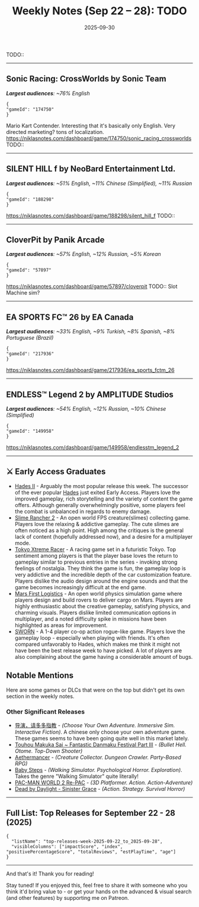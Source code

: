 ﻿---
title: "Weekly Notes (Sep 22 – 28): TODO"
slug: "weekly-notes-2025-09-22"
date: "2025-09-30"
category: "Weekly Notes"
description: "TODO::"
tags: ["Weekly Notes", "Steam Releases", "Steam Trends", "Game Industry", "Early Access", "Game Development"]
image: "https://media.githubusercontent.com/media/NiklasBorglund/niklasnotes-blog/main/posts/weekly-notes-2025-09-22/hero.jpg"
---

TODO::

---

## Sonic Racing: CrossWorlds by Sonic Team
***Largest audiences**: ~76% English*

```condensedgamecard
{
"gameId": "174750"
}
```

Mario Kart Contender. Interesting that it's basically only English. Very directed marketing? tons of localization.
https://niklasnotes.com/dashboard/game/174750/sonic_racing_crossworlds
TODO::

---

## SILENT HILL f by NeoBard Entertainment Ltd.
***Largest audiences**: ~51% English, ~11% Chinese (Simplified), ~11% Russian*

```condensedgamecard
{
"gameId": "188298"
}
```

https://niklasnotes.com/dashboard/game/188298/silent_hill_f
TODO::

---

## CloverPit by Panik Arcade
***Largest audiences**: ~57% English, ~12% Russian, ~5% Korean*

```condensedgamecard
{
"gameId": "57897"
}
```

https://niklasnotes.com/dashboard/game/57897/cloverpit
TODO:: Slot Machine sim?

---

## EA SPORTS FC™ 26 by EA Canada
***Largest audiences**: ~33% English, ~9% Turkish, ~8% Spanish, ~8% Portuguese (Brazil)*

```condensedgamecard
{
"gameId": "217936"
}
```

https://niklasnotes.com/dashboard/game/217936/ea_sports_fctm_26

---

## ENDLESS™ Legend 2 by AMPLITUDE Studios
***Largest audiences**: ~54% English, ~12% Russian, ~10% Chinese (Simplified)*

```condensedgamecard
{
"gameId": "149958"
}
```

https://niklasnotes.com/dashboard/game/149958/endlesstm_legend_2

---

## ⚔️ Early Access Graduates

* [Hades II](https://niklasnotes.com/dashboard/game/6726/hades_ii) - Arguably the most popular release this week. The successor of the ever popular [Hades](https://niklasnotes.com/dashboard/game/65058/hades) just exited Early Access. Players love the improved gameplay, rich storytelling and the variety of content the game offers. Although generally overwhelmingly positive, some players feel the combat is unbalanced in regards to enemy damage.
* [Slime Rancher 2](https://niklasnotes.com/dashboard/game/121457/slime_rancher_2) - An open world FPS creature(slimes) collecting game. Players love the relaxing & addictive gameplay. The cute slimes are often noticed as a high point. High among the critiques is the general lack of content (hopefully addressed now), and a desire for a multiplayer mode.
* [Tokyo Xtreme Racer](https://niklasnotes.com/dashboard/game/46994/tokyo_xtreme_racer) - A racing game set in a futuristic Tokyo. Top sentiment among players is that the player base loves the return to gameplay similar to previous entries in the series - invoking strong feelings of nostalgia. They think the game is fun, the gameplay loop is very addictive and the incredible depth of the car customization feature. Players dislike the audio design around the engine sounds and that the game becomes increasingly difficult at the end game.
* [Mars First Logistics](https://niklasnotes.com/dashboard/game/26023/mars_first_logistics) - An open world physics simulation game where players design and build rovers to deliver cargo on Mars. Players are highly enthusiastic about the creative gameplay, satisfying physics, and charming visuals. Players dislike limited communication options in multiplayer, and a noted difficulty spike in missions have been highlighted as areas for improvement.
* [SWORN](https://niklasnotes.com/dashboard/game/35204/sworn) - A 1-4 player co-op action rogue-like game. Players love the gameplay loop - especially when playing with friends. It's often compared unfavorably to Hades, which makes me think it might not have been the best release week to have picked. A lot of players are also complaining about the game having a considerable amount of bugs.


## Notable Mentions

Here are some games or DLCs that were on the top but didn't get its own section in the weekly notes.

### Other Significant Releases

* [导演，请多多指教](https://niklasnotes.com/dashboard/game/220082/%E5%AF%BC%E6%BC%94_%E8%AF%B7%E5%A4%9A%E5%A4%9A%E6%8C%87%E6%95%99) - *(Choose Your Own Adventure. Immersive Sim. Interactive Fiction)*. A chinese only choose your own adventure game. These games seems to have been going quite well in this market lately.
* [Touhou Makuka Sai ~ Fantastic Danmaku Festival Part III](https://niklasnotes.com/dashboard/game/85817/touhou_makuka_sai_fantastic_danmaku_festival_part_iii) - *(Bullet Hell. Otome. Top-Down Shooter)*
* [Aethermancer](https://niklasnotes.com/dashboard/game/64246/aethermancer) - *(Creature Collector. Dungeon Crawler. Party-Based RPG)*
* [Baby Steps](https://niklasnotes.com/dashboard/game/50052/baby_steps) - *(Walking Simulator. Psychological Horror. Exploration)*. Takes the genre "Walking Simulator" quite literally!
* [PAC-MAN WORLD 2 Re-PAC](https://niklasnotes.com/dashboard/game/220200/pac_man_world_2_re_pac) - *(3D Platformer. Action. Action-Adventure)*
* [Dead by Daylight - Sinister Grace](https://niklasnotes.com/dashboard/game/232601/dead_by_daylight_sinister_grace) - *(Action. Strategy. Survival Horror)*

---

## Full List: Top Releases for September 22 - 28 (2025)

```customlist
{
  "listName": "top-releases-week-2025-09-22_to_2025-09-28",
  "visibleColumns": ["impactScore", "index", "positivePercentageScore", "totalReviews", "estPlayTime", "age"]
}
```
---

And that's it! Thank you for reading!

Stay tuned! 
If you enjoyed this, feel free to share it with someone who you think it'd bring value to - or get your hands on the advanced & visual search (and other features) by supporting me on Patreon.